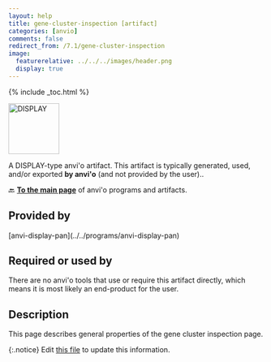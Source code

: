 ```yaml
---
layout: help
title: gene-cluster-inspection [artifact]
categories: [anvio]
comments: false
redirect_from: /7.1/gene-cluster-inspection
image:
  featurerelative: ../../../images/header.png
  display: true
---
```



{% include _toc.html %}


<img src="../../images/icons/DISPLAY.png" alt="DISPLAY" style="width:100px; border:none" />

A DISPLAY-type anvi'o artifact. This artifact is typically generated, used, and/or exported **by anvi'o** (and not provided by the user)..

🔙 **[To the main page](../../)** of anvi'o programs and artifacts.

## Provided by


<p style="text-align: left" markdown="1"><span class="artifact-p">[anvi-display-pan](../../programs/anvi-display-pan)</span></p>


## Required or used by


There are no anvi'o tools that use or require this artifact directly, which means it is most likely an end-product for the user.


## Description

This page describes general properties of the gene cluster inspection page. 

{:.notice}
Edit [this file](https://github.com/merenlab/anvio/tree/master/anvio/docs/artifacts/gene-cluster-inspection.md) to update this information.

